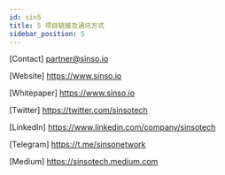 ```yaml
---
id: sin5
title: 5 项目链接及通讯方式
sidebar_position: 5
---
```


[Contact] partner@sinso.io

[Website] https://www.sinso.io

[Whitepaper] https://www.sinso.io

[Twitter] https://twitter.com/sinsotech

[LinkedIn] https://www.linkedin.com/company/sinsotech

[Telegram] https://t.me/sinsonetwork

[Medium] https://sinsotech.medium.com
